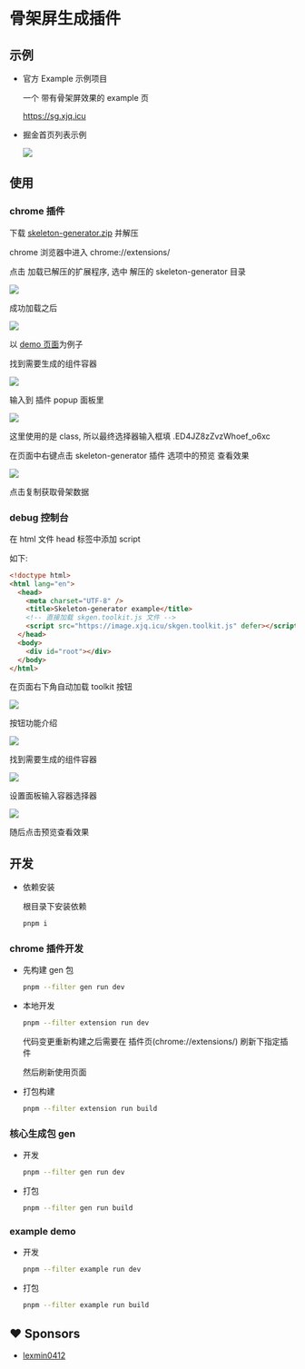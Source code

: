 # 骨架屏生成插件

## 示例

- 官方 Example 示例项目

  一个 带有骨架屏效果的 example 页

  https://sg.xjq.icu

- 掘金首页列表示例

  ![](https://image.xjq.icu/2024/6/24/1719211983658_image.png)

## 使用

### chrome 插件

下载 [skeleton-generator.zip](https://image.xjq.icu/2024/6/22/1718985688098_skeleton-generator.zip) 并解压

chrome 浏览器中进入 chrome://extensions/

点击 加载已解压的扩展程序, 选中 解压的 skeleton-generator 目录

![](https://image.xjq.icu/2024/6/21/1718955403028_image.png)

成功加载之后

![](https://image.xjq.icu/2024/6/21/1718955451657_image-1.png)

以 [demo 页面](https://sg.xjq.icu)为例子

找到需要生成的组件容器

![](https://image.xjq.icu/2024/6/21/1718956638607_image-3.png)

输入到 插件 popup 面板里

![](https://image.xjq.icu/2024/6/21/1718956713322_image-4.png)

这里使用的是 class, 所以最终选择器输入框填 .ED4JZ8zZvzWhoef_o6xc

在页面中右键点击 skeleton-generator 插件 选项中的预览 查看效果

![](https://image.xjq.icu/2024/6/21/1718956833607_image-5.png)

点击复制获取骨架数据

### debug 控制台

在 html 文件 head 标签中添加 script

如下:

```html
<!doctype html>
<html lang="en">
  <head>
    <meta charset="UTF-8" />
    <title>Skeleton-generator example</title>
    <!-- 直接加载 skgen.toolkit.js 文件 -->
    <script src="https://image.xjq.icu/skgen.toolkit.js" defer></script>
  </head>
  <body>
    <div id="root"></div>
  </body>
</html>
```

在页面右下角自动加载 toolkit 按钮

![](https://image.xjq.icu/2024/6/22/1718993819878_image.png)

按钮功能介绍

![](https://image.xjq.icu/2024/6/22/1718993922398_image-1.png)

找到需要生成的组件容器

![](https://image.xjq.icu/2024/6/21/1718956638607_image-3.png)

设置面板输入容器选择器

![](https://image.xjq.icu/2024/6/22/1718994007273_image-2.png)

随后点击预览查看效果

## 开发

- 依赖安装

  根目录下安装依赖

  ```sh
  pnpm i
  ```

### chrome 插件开发

- 先构建 gen 包

  ```sh
  pnpm --filter gen run dev
  ```

- 本地开发

  ```sh
  pnpm --filter extension run dev
  ```

  代码变更重新构建之后需要在 插件页(chrome://extensions/) 刷新下指定插件

  然后刷新使用页面

- 打包构建

  ```sh
  pnpm --filter extension run build
  ```

### 核心生成包 gen

- 开发

  ```sh
  pnpm --filter gen run dev
  ```

- 打包

  ```sh
  pnpm --filter gen run build
  ```

### example demo

- 开发

  ```sh
  pnpm --filter example run dev
  ```

- 打包

  ```sh
  pnpm --filter example run build
  ```

## ❤️ Sponsors

- [lexmin0412](https://github.com/lexmin0412)

